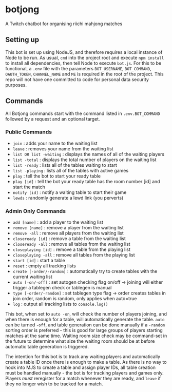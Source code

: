 # botjong
A Twitch chatbot for organising riichi mahjong matches

## Setting up
This bot is set up using NodeJS, and therefore requires a local instance of Node to be run. As usual, `cmd` into the project root and execute `npm install` to install all dependencies, then tell Node to execute `bot.js`.
For this to be functional, a `.env` file with the parameters `BOT_USERNAME`, `BOT_COMMAND`, `OAUTH_TOKEN`, `CHANNEL_NAME` and `ME` is required in the root of the project. This repo will not have one committed to code for personal data security purposes.

## Commands
All Botjong commands start with the command listed in `.env.BOT_COMMAND` followed by a request and an optional target. 

### Public Commands
- `join` : adds your name to the waiting list
- `leave` : removes your name from the waiting list
- `list OR list -waiting` : displays the names of all of the waiting players
- `list -total` : displays the total number of players on the waiting list
- `list -ready` : lists all of the tables waiting to start
- `list -playing` :  lists all of the tables with active games
- `play` : tell the bot to start your ready table
- `play [id]` : tell the bot your ready table has the room number [id] and start the match
- `notify [id]` : notify a waiting table to start their game
- `lewds` : randomly generate a lewd link (you perverts)

### Admin Only Commands
- `add [name]` : add a player to the waiting list
- `remove [name]` : remove a player from the waiting list
- `remove -all` : remove all players from the waiting list
- `closeready [id]` : remove a table from the waiting list
- `closeready -all` : remove all tables from the waiting list
- `closeplaying [id]` : remove a table from the playing list
- `closeplaying -all` : remove all tables from the playing list
- `start [id]` : start a table
- `reset` : empty all tracking lists
- `create [-order/-random]` : automatically try to create tables with the current waiting list
- `auto [-on/-off]` : set autogen checking flag on/off -> joining will either trigger a tablegen check or tablegen is manual
- `type [-order/-random]` : set tablegen type flag -> order creates tables in join order, random is random, only applies when auto=true
- `log` : output all tracking lists to `console.log()`

This bot, when set to `auto -on`, will check the number of players joining, and when there is enough for a table, will automatically generate the table. `auto` can be turned `-off`, and table generation can be done manually if a `-random` sorting order is preferred - this is good for large groups of players starting matches at the same time. Waiting room size check may be command-set in the future to determine what size the waiting room should be at before automatic table generation is triggered.

The intention for this bot is to track any waiting players and automatically create a table ID once there is enough to make a table. As there is no way to hook into MJS to create a table and assign player IDs, all table creation must be handled manually - the bot is for tracking players and games only. Players _must_ reregister for a match whenever they are ready, and `leave` if they no longer wish to be tracked for a match.